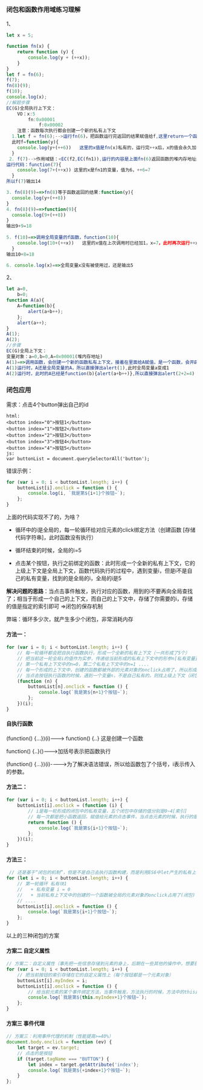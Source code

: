 ### 闭包和函数作用域练习理解

1、

```js
let x = 5;

function fn(x) {
    return function (y) {
        console.log(y + (++x));
    }
}
let f = fn(6);
f(7);
fn(8)(9);
f(10);
console.log(x);
//解题步骤
EC(G)全局执行上下文：
	VO：x:5
  		fn:0x00001
			f:0x00002
	注意：函数每次执行都会创建一个新的私有上下文
  1.let f = fn(6);-->运行fn(6)，把函数运行完返回的结果赋值给f,这里return一个函数，要开辟一个堆内存，存入代码内容，把这个内存地址给到全局的f，由于是在fn(x)里执行的，所以返回函数f的作用域链是：<EC(f,EC(fn1)>，这里是重点。
  此时f=function(y){
    console.log(y+(++6))   这里的x值是fn(x)私有的，运行完++x后，x的值会永久加1，此时x=7
  }
 2. f(7)-->作用域链：<EC(f2,EC(fn1)),运行的内容是上面fn(6)返回函数的堆内存地址的内容.把参数7传进去运行，，又会创建一个新的函数私有执行上下文
运行代码：function(7){
    console.log(7+(++x)) 这里的x是fn1的变量，值为6，++6=7
  }
所以f(7)输出14

3. fn(8)(9)==>fn(8)等于函数返回的结果:function(y){
  console.log(y+(++8))
}
4. fn(8)(9)==>function(9){
  console.log(9+(++8))
}
输出9+9=18
  
5. f(10)==>调用全局变量的f函数，function(10){
    console.log(10+(++x))   这里的x值在上次调用时已经加1，x=7，此时再次运行++x,x=8
  }
输出10+8=18

6. console.log(x)==>全局变量x没有被使用过，还是输出5


```

2、

```js
let a=0,
    b=0;
function A(a){
    A=function(b){
        alert(a+b++);
    };
    alert(a++);
}
A(1);
A(2);
//步骤
EC(G)全局上下文：
变量对象：a=0,b=0,A=0x00001(堆内存地址)
A(1)==>调用函数，会创建一个新的函数私有上下文，接着在里面给A赋值，是一个函数，会开辟一个新的堆内存存储函数(any),把内存地址赋值给A，由于A不在A(a)的函数上下文，是属于全局变量，所以会把全局变量A的内存地址覆盖，重新指向。
A(1)运行时，A还是全局变量的A，所以直接弹出alert(1),此时全局变量a变成1
A(2)运行时，此时的A已经是function(b){alert(a+b++)},所以直接弹出alert(2+2=4)
```

### 闭包应用

需求：点击4个button弹出自己的id

```
html:
<button index="0">按钮1</button>
<button index="1">按钮2</button>
<button index="2">按钮3</button>
<button index="3">按钮4</button>
<button index="4">按钮5</button>
js:
var buttonList = document.querySelectorAll('button');
```

错误示例：

```js
for (var i = 0; i < buttonList.length; i++) {
    buttonList[i].onclick = function () {
        console.log(i, `我是第${i+1}个按钮~`);
    };
}
```

上面的代码实现不了的，为啥？

+ 循环中的i是全局的，每一轮循环给对应元素的click绑定方法（创建函数 [存储代码字符串]，此时函数没有执行）

+ 循环结束的时候，全局的i=5

+ 点击某个按钮，执行之前绑定的函数：此时形成一个全新的私有上下文，它的上级上下文是全局上下文，函数代码执行的过程中，遇到变量i，但是i不是自己的私有变量，找到的是全局的i，全局的i是5

**解决问题的思路**：当点击事件触发，执行对应的函数，用到的i不要再向全局查找了；相当于形成一个自己的上下文，而自己的上下文中，存储了你需要的i，存储的值是指定的索引即可 =>闭包的保存机制

弊端：循环多少次，就产生多少个闭包，非常消耗内存



#### 方法一：

```js
for (var i = 0; i < buttonList.length; i++) {
    // 每一轮循环都会把自执行函数执行，形成一个全新的私有上下文（一共形成了5个）
    // 把当前这一轮全局i的值作为实参，传递给当前形成的私有上下文中的形参n[私有变量]
    // 第一个私有上下文中的n=0，第二个私有上下文中的n=1 ....
    // 每一个形成的上下文中，创建的函数都被外部的元素对象的onclick占用了，所以形成了5个闭包
    // 当点击按钮执行函数的时候，遇到一个变量n，不是自己私有的，则找上级上下文（闭包）中的n，而n存储的值就是它的索引
    (function (n) {
        buttonList[n].onclick = function () {
            console.log(`我是第${n+1}个按钮~`);
        };
    })(i);
}
```

#### 自执行函数

(function() {...})(i)---> function() {..} 这是创建一个函数

function() {..}()--->加括号表示把函数执行

(function() {...})(i)---->为了解决语法错误，所以给函数包了个括号，i表示传入的参数。

#### 方法二：

```js
for (var i = 0; i < buttonList.length; i++) {
    buttonList[i].onclick = (function (i) {
        // i是每一轮形成的闭包中的私有变量，五个闭包中存储的值分别是0~4[索引]
        // 每一次都是把小函数返回，赋值给元素的点击事件，当点击元素的时候，执行的是返回的小函数
        return function () {
            console.log(`我是第${i+1}个按钮~`);
        };
    })(i);
}
```

#### 方法三：

```js
 // 还是基于“闭包的机制”，但是不是自己去执行函数构建，而是利用ES6中let产生的私有上下文实现
for (let i = 0; i < buttonList.length; i++) {
    // 第一轮循环 私有块1
    //   + 私有变量 i = 0
    //   + 当前私有上下文中的创建的一个函数被全局的元素对象的onclick占用了(闭包)
    // ....
    buttonList[i].onclick = function () {
        console.log(`我是第${i+1}个按钮~`);
    };
} 
```

以上的三种闭包的方案

#### 方案二  自定义属性

```js
// 方案二：自定义属性（事先把一些信息存储到元素的身上，后期在一些其他的操作中，想要获取这些信息，直接基于元素的属性访问就可以拿到这些值） =>操作DOM的时代下，这种方案非常常用
for (var i = 0; i < buttonList.length; i++) {
    // 把当前按钮的索引存储在它的自定义属性上（每个按钮都是一个元素对象）
    buttonList[i].myIndex = i;
    buttonList[i].onclick = function () {
        // 给当前元素的某个事件绑定方法，当事件触发，方法执行的时候，方法中的this是当前点击的按钮
        console.log(`我是第${this.myIndex+1}个按钮~`);
    };
}
```

#### 方案三 事件代理

```js
// 方案三：利用事件代理的机制（性能提高>=40%）
document.body.onclick = function (ev) {
    let target = ev.target;
    // 点击的是按钮
    if (target.tagName === "BUTTON") {
        let index = target.getAttribute('index');
        console.log(`我是第${+index+1}个按钮~`);
    }
};
```

